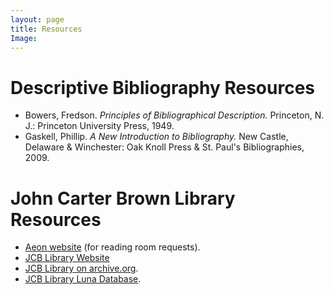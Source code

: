 ```yaml
---
layout: page
title: Resources
Image:
---
```


# Descriptive Bibliography Resources
* Bowers, Fredson. *Principles of Bibliographical Description.* Princeton, N. J.: Princeton University Press, 1949.
* Gaskell, Phillip. *A New Introduction to Bibliography.* New Castle, Delaware & Winchester: Oak Knoll Press & St. Paul's Bibliographies, 2009.

# John Carter Brown Library Resources
* [Aeon website](https://jcbl.aeon.atlas-sys.com/aeon.dll) (for reading room requests).
* [JCB Library Website](https://www.brown.edu/academics/libraries/john-carter-brown/)
* [JCB Library on archive.org](https://archive.org/details/JohnCarterBrownLibrary).
* [JCB Library Luna Database](https://jcb.lunaimaging.com/luna/servlet/allCollections).
